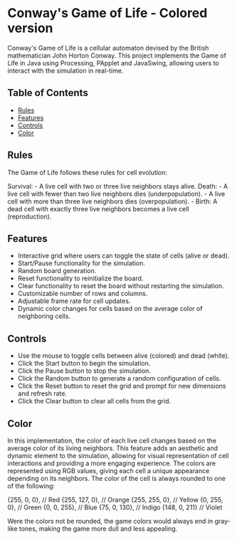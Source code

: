 # Conway's Game of Life - Colored version
Conway's Game of Life is a cellular automaton devised by the British mathematician John Horton Conway. This project implements the Game of Life in Java using Processing, PApplet and JavaSwing, allowing users to interact with the simulation in real-time.

## Table of Contents

- [Rules](#rules)
- [Features](#features)
- [Controls](#controls)
- [Color](#color)


## Rules
  
The Game of Life follows these rules for cell evolution:

  Survival:
    - A live cell with two or three live neighbors stays alive.
  Death:
    - A live cell with fewer than two live neighbors dies (underpopulation).
    - A live cell with more than three live neighbors dies (overpopulation).
    - Birth: A dead cell with exactly three live neighbors becomes a live cell (reproduction).

## Features

- Interactive grid where users can toggle the state of cells (alive or dead).
- Start/Pause functionality for the simulation.
- Random board generation.
- Reset functionality to reinitialize the board.
- Clear functionality to reset the board without restarting the simulation.
- Customizable number of rows and columns.
- Adjustable frame rate for cell updates.
- Dynamic color changes for cells based on the average color of neighboring cells.

## Controls
  
- Use the mouse to toggle cells between alive (colored) and dead (white).
- Click the Start button to begin the simulation.
- Click the Pause button to stop the simulation.
- Click the Random button to generate a random configuration of cells.
- Click the Reset button to reset the grid and prompt for new dimensions and refresh rate.
- Click the Clear button to clear all cells from the grid.

## Color
In this implementation, the color of each live cell changes based on the average color of its living neighbors. This feature adds an aesthetic and dynamic element to the simulation, allowing for visual representation of cell interactions and providing a more engaging experience. The colors are represented using RGB values, giving each cell a unique appearance depending on its neighbors. The color of the cell is always rounded to one of the following: 

  {255, 0, 0},     // Red
  {255, 127, 0},   // Orange
  {255, 255, 0},   // Yellow
  {0, 255, 0},     // Green
  {0, 0, 255},     // Blue
  {75, 0, 130},    // Indigo
  {148, 0, 211}    // Violet

  Were the colors not be rounded, the game colors would always end in gray-like tones, making the game more dull and less appealing.
